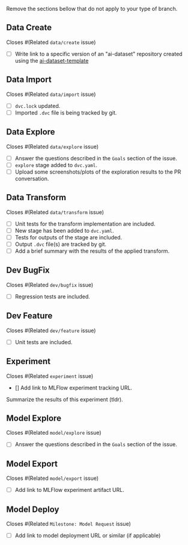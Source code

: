 Remove the sections bellow that do not apply to your type of branch.

## Data Create

Closes #(Related `data/create` issue)

- [ ] Write link to a specific version of an "ai-dataset" repository created using the [ai-dataset-template](https://github.com/Gradiant/ai-dataset-template)

## Data Import

Closes #(Related `data/import` issue)

- [ ] `dvc.lock` updated.
- [ ] Imported `.dvc` file is being tracked by git.

## Data Explore

Closes #(Related `data/explore` issue)

- [ ] Answer the questions described in the `Goals` section of the issue.
- [ ] `explore` stage added to `dvc.yaml`.
- [ ] Upload some screenshots/plots of the exploration results to the PR conversation.

## Data Transform

Closes #(Related `data/transform` issue)

- [ ] Unit tests for the transform implementation are included.
- [ ] New stage has been added to `dvc.yaml`.
- [ ] Tests for outputs of the stage are included.
- [ ] Output `.dvc` file(s) are tracked by git.
- [ ] Add a brief summary with the results of the applied transform.

## Dev BugFix

Closes #(Related `dev/bugfix` issue)

- [ ] Regression tests are included.

## Dev Feature

Closes #(Related `dev/feature` issue)

- [ ] Unit tests are included.

## Experiment

Closes #(Related `experiment` issue)

- [] Add link to MLFlow experiment tracking URL.  

Summarize the results of this experiment (tldr).

## Model Explore

Closes #(Related `model/explore` issue)

- [ ] Answer the questions described in the `Goals` section of the issue.

## Model Export

Closes #(Related `model/export` issue)

- [ ] Add link to MLFlow experiment artifact URL.

## Model Deploy

Closes #(Related `Milestone: Model Request` issue)

- [ ] Add link to model deployment URL or similar (if applicable)  
